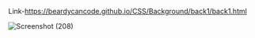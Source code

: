 Link-https://beardycancode.github.io/CSS/Background/back1/back1.html



![Screenshot (208)](https://user-images.githubusercontent.com/96344411/184824871-270f9fe7-a922-4e7c-9396-7e8ddd06505c.png)



